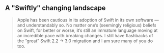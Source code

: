 ## A "Swiftly" changing landscape



> Apple has been cautious in its adoption of Swift in its own software — and understandably so. No matter one’s (seemingly religious) beliefs on Swift, for better or worse, it’s still an immature language moving at an incredible pace with breaking changes. I still have flashbacks of the “great” Swift 2.2 -> 3.0 migration and I am sure many of you do too.